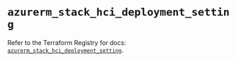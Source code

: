 # `azurerm_stack_hci_deployment_setting`

Refer to the Terraform Registry for docs: [`azurerm_stack_hci_deployment_setting`](https://registry.terraform.io/providers/hashicorp/azurerm/4.23.0/docs/resources/stack_hci_deployment_setting).
